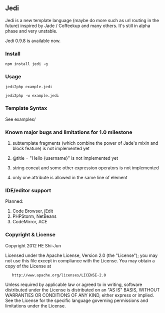 ## Jedi ##

Jedi is a new template language (maybe do more such as url routing in the future)
inspired by Jade / Coffeekup and many others. It's still in alpha phase and very
unstable.

Jedi 0.9.8 is available now.

### Install ###

```npm install jedi -g```

### Usage ###

```jedi2php example.jedi```

```jedi2php -w example.jedi```

### Template Syntax ###

See examples/

### Known major bugs and limitations for 1.0 milestone

1. subtemplate fragments (which combine the power of Jade's mixin and block feature) is not implemented yet

2. @title = "Hello {username}" is not implemented yet

3. string concat and some other expression operators is not implemented

4. only one attribute is allowed in the same line of element

### IDE/editor support ###

Planned:

1. Code Browser, jEdit
2. PHPStorm, NetBeans
3. CodeMirror, ACE

### Copyright & License ###

   Copyright 2012 HE Shi-Jun

   Licensed under the Apache License, Version 2.0 (the "License");
   you may not use this file except in compliance with the License.
   You may obtain a copy of the License at

       http://www.apache.org/licenses/LICENSE-2.0

   Unless required by applicable law or agreed to in writing, software
   distributed under the License is distributed on an "AS IS" BASIS,
   WITHOUT WARRANTIES OR CONDITIONS OF ANY KIND, either express or implied.
   See the License for the specific language governing permissions and
   limitations under the License.
